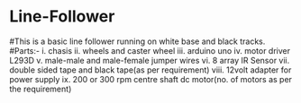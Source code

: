 # Line-Follower
#This is a basic line follower running on white base and black tracks.
#Parts:-
i.    chasis
ii.   wheels and caster wheel
iii.  arduino uno
iv.   motor driver L293D
v.    male-male and male-female jumper wires
vi.   8 array IR Sensor
vii.  double sided tape and black tape(as per requirement)
viii. 12volt adapter for power supply
ix.   200 or 300 rpm centre shaft dc motor(no. of motors as per the requirement)
